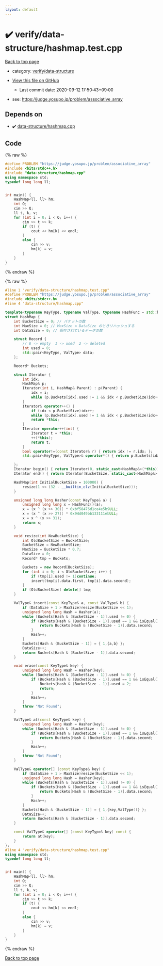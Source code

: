 ```yaml
---
layout: default
---
```


<!-- mathjax config similar to math.stackexchange -->
<script type="text/javascript" async
  src="https://cdnjs.cloudflare.com/ajax/libs/mathjax/2.7.5/MathJax.js?config=TeX-MML-AM_CHTML">
</script>
<script type="text/x-mathjax-config">
  MathJax.Hub.Config({
    TeX: { equationNumbers: { autoNumber: "AMS" }},
    tex2jax: {
      inlineMath: [ ['$','$'] ],
      processEscapes: true
    },
    "HTML-CSS": { matchFontHeight: false },
    displayAlign: "left",
    displayIndent: "2em"
  });
</script>

<script type="text/javascript" src="https://cdnjs.cloudflare.com/ajax/libs/jquery/3.4.1/jquery.min.js"></script>
<script src="https://cdn.jsdelivr.net/npm/jquery-balloon-js@1.1.2/jquery.balloon.min.js" integrity="sha256-ZEYs9VrgAeNuPvs15E39OsyOJaIkXEEt10fzxJ20+2I=" crossorigin="anonymous"></script>
<script type="text/javascript" src="../../../assets/js/copy-button.js"></script>
<link rel="stylesheet" href="../../../assets/css/copy-button.css" />


# :heavy_check_mark: verify/data-structure/hashmap.test.cpp

<a href="../../../index.html">Back to top page</a>

* category: <a href="../../../index.html#9883497098c636ad7eea3c1a0d797cd1">verify/data-structure</a>
* <a href="{{ site.github.repository_url }}/blob/master/verify/data-structure/hashmap.test.cpp">View this file on GitHub</a>
    - Last commit date: 2020-09-12 17:50:43+09:00


* see: <a href="https://judge.yosupo.jp/problem/associative_array">https://judge.yosupo.jp/problem/associative_array</a>


## Depends on

* :heavy_check_mark: <a href="../../../library/data-structure/hashmap.cpp.html">data-structure/hashmap.cpp</a>


## Code

<a id="unbundled"></a>
{% raw %}
```cpp
#define PROBLEM "https://judge.yosupo.jp/problem/associative_array"
#include <bits/stdc++.h>
#include "data-structure/hashmap.cpp"
using namespace std;
typedef long long ll;


int main() {
	HashMap<ll, ll> hm;
	int Q;
	cin >> Q;
	ll t, k, v;
	for (int i = 0; i < Q; i++) {
		cin >> t >> k;
		if (t) {
			cout << hm[k] << endl;
		}
		else {
			cin >> v;
			hm[k] = v;
		}
	}
}
```
{% endraw %}

<a id="bundled"></a>
{% raw %}
```cpp
#line 1 "verify/data-structure/hashmap.test.cpp"
#define PROBLEM "https://judge.yosupo.jp/problem/associative_array"
#include <bits/stdc++.h>
#line 4 "data-structure/hashmap.cpp"

template<typename KeyType, typename ValType, typename HashFunc = std::hash<KeyType>, typename isEqual = std::equal_to<KeyType>>
struct HashMap {
	int BucketSize = 0; // バケットの数
	int MaxSize = 0; // MaxSize < DataSize のときリハッシュする
	int DataSize = 0; // 保存されているデータの数

	struct Record {
		// 0 -> empty  1 -> used  2 -> deleted
		int used = 0;
		std::pair<KeyType, ValType> data;
	};

	Record* Buckets;

	struct Iterator {
		int idx;
		HashMap& p;
		Iterator(int i, HashMap& Parent) : p(Parent) {
			idx = i;
			while (p.Buckets[idx].used != 1 && idx < p.BucketSize)idx++;
		}
		Iterator& operator++() {
			if (idx < p.BucketSize)idx++;
			while (p.Buckets[idx].used != 1 && idx < p.BucketSize)idx++;
			return *this;
		}
		Iterator operator++(int) {
			Iterator t = *this;
			++(*this);
			return t;
		}
		bool operator!=(const Iterator& r) { return idx != r.idx; };
		std::pair<KeyType, ValType>& operator*() { return p.Buckets[idx].data; }

	};
	Iterator begin() { return Iterator(0, static_cast<HashMap&>(*this)); }
	Iterator end() { return Iterator(BucketSize, static_cast<HashMap&>(*this)); }

	HashMap(int InitialBucketSize = 100000) {
		resize(1 << (32 - __builtin_clz(InitialBucketSize)));
	}

	unsigned long long Hasher(const KeyType& a) {
		unsigned long long x = HashFunc()(a);
		x = (x ^ (x >> 30)) * 0xbf58476d1ce4e5b9ULL;
		x = (x ^ (x >> 27)) * 0x94d049bb133111ebULL;
		x = x ^ (x >> 31);
		return x;
	}

	void resize(int NewBucketSize) {
		int OldBucketSize = BucketSize;
		BucketSize = NewBucketSize;
		MaxSize = BucketSize * 0.7;
		DataSize = 0;
		Record* tmp = Buckets;

		Buckets = new Record[BucketSize];
		for (int i = 0; i < OldBucketSize; i++) {
			if (tmp[i].used != 1)continue;
			insert(tmp[i].data.first, tmp[i].data.second);
		}
		if (OldBucketSize) delete[] tmp;
	}

	ValType& insert(const KeyType& a, const ValType& b) {
		if (DataSize + 1 > MaxSize)resize(BucketSize << 1);
		unsigned long long Hash = Hasher(a);
		while (Buckets[Hash & (BucketSize - 1)].used != 0) {
			if (Buckets[Hash & (BucketSize - 1)].used == 1 && isEqual()(Buckets[Hash & (BucketSize - 1)].data.first, a)) {
				return Buckets[Hash & (BucketSize - 1)].data.second;
			}
			Hash++;
		}
		Buckets[Hash & (BucketSize - 1)] = { 1,{a,b} };
		DataSize++;
		return Buckets[Hash & (BucketSize - 1)].data.second;
	}

	void erase(const KeyType& key) {
		unsigned long long Hash = Hasher(key);
		while (Buckets[Hash & (BucketSize - 1)].used != 0) {
			if (Buckets[Hash & (BucketSize - 1)].used == 1 && isEqual()(Buckets[Hash & (BucketSize - 1)].data.first, key)) {
				Buckets[Hash & (BucketSize - 1)].used = 2;
				return;
			}
			Hash++;
		}
		throw "Not Found";
	}

	ValType& at(const KeyType& key) {
		unsigned long long Hash = Hasher(key);
		while (Buckets[Hash & (BucketSize - 1)].used != 0) {
			if (Buckets[Hash & (BucketSize - 1)].used == 1 && isEqual()(Buckets[Hash & (BucketSize - 1)].data.first, key)) {
				return Buckets[Hash & (BucketSize - 1)].data.second;
			}
			Hash++;
		}
		throw "Not Found";
	}

	ValType& operator[] (const KeyType& key) {
		if (DataSize + 1 > MaxSize)resize(BucketSize << 1);
		unsigned long long Hash = Hasher(key);
		while (Buckets[Hash & (BucketSize - 1)].used != 0) {
			if (Buckets[Hash & (BucketSize - 1)].used == 1 && isEqual()(Buckets[Hash & (BucketSize - 1)].data.first, key)) {
				return Buckets[Hash & (BucketSize - 1)].data.second;
			}
			Hash++;
		}
		Buckets[Hash & (BucketSize - 1)] = { 1,{key,ValType()} };
		DataSize++;
		return Buckets[Hash & (BucketSize - 1)].data.second;
	}

	const ValType& operator[] (const KeyType& key) const {
		return at(key);
	}
};
#line 4 "verify/data-structure/hashmap.test.cpp"
using namespace std;
typedef long long ll;


int main() {
	HashMap<ll, ll> hm;
	int Q;
	cin >> Q;
	ll t, k, v;
	for (int i = 0; i < Q; i++) {
		cin >> t >> k;
		if (t) {
			cout << hm[k] << endl;
		}
		else {
			cin >> v;
			hm[k] = v;
		}
	}
}

```
{% endraw %}

<a href="../../../index.html">Back to top page</a>


